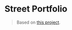 # Street Portfolio

> Based on [this project](https://codeload.github.com/codrops/MenuFullGrid/zip/master).
